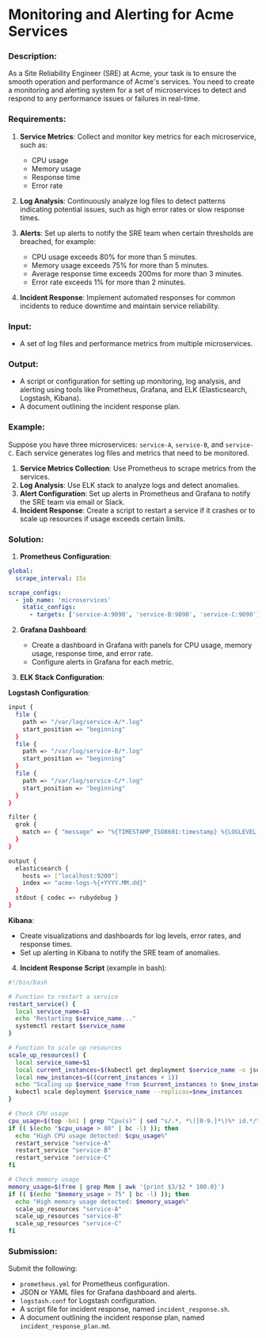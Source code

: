 # Monitoring and Alerting for Acme Services

### Description:
As a Site Reliability Engineer (SRE) at Acme, your task is to ensure the smooth operation and performance of Acme's services. You need to create a monitoring and alerting system for a set of microservices to detect and respond to any performance issues or failures in real-time.

### Requirements:
1. **Service Metrics**: Collect and monitor key metrics for each microservice, such as:
    - CPU usage
    - Memory usage
    - Response time
    - Error rate

2. **Log Analysis**: Continuously analyze log files to detect patterns indicating potential issues, such as high error rates or slow response times.

3. **Alerts**: Set up alerts to notify the SRE team when certain thresholds are breached, for example:
    - CPU usage exceeds 80% for more than 5 minutes.
    - Memory usage exceeds 75% for more than 5 minutes.
    - Average response time exceeds 200ms for more than 3 minutes.
    - Error rate exceeds 1% for more than 2 minutes.

4. **Incident Response**: Implement automated responses for common incidents to reduce downtime and maintain service reliability.

### Input:
- A set of log files and performance metrics from multiple microservices.

### Output:
- A script or configuration for setting up monitoring, log analysis, and alerting using tools like Prometheus, Grafana, and ELK (Elasticsearch, Logstash, Kibana).
- A document outlining the incident response plan.

### Example:
Suppose you have three microservices: `service-A`, `service-B`, and `service-C`. Each service generates log files and metrics that need to be monitored.

1. **Service Metrics Collection**: Use Prometheus to scrape metrics from the services.
2. **Log Analysis**: Use ELK stack to analyze logs and detect anomalies.
3. **Alert Configuration**: Set up alerts in Prometheus and Grafana to notify the SRE team via email or Slack.
4. **Incident Response**: Create a script to restart a service if it crashes or to scale up resources if usage exceeds certain limits.

### Solution:

1. **Prometheus Configuration**:

```yaml
global:
  scrape_interval: 15s

scrape_configs:
  - job_name: 'microservices'
    static_configs:
      - targets: ['service-A:9090', 'service-B:9090', 'service-C:9090']
```

2. **Grafana Dashboard**:
   - Create a dashboard in Grafana with panels for CPU usage, memory usage, response time, and error rate.
   - Configure alerts in Grafana for each metric.

3. **ELK Stack Configuration**:

**Logstash Configuration**:
```sh
input {
  file {
    path => "/var/log/service-A/*.log"
    start_position => "beginning"
  }
  file {
    path => "/var/log/service-B/*.log"
    start_position => "beginning"
  }
  file {
    path => "/var/log/service-C/*.log"
    start_position => "beginning"
  }
}

filter {
  grok {
    match => { "message" => "%{TIMESTAMP_ISO8601:timestamp} %{LOGLEVEL:loglevel} %{GREEDYDATA:message}" }
  }
}

output {
  elasticsearch {
    hosts => ["localhost:9200"]
    index => "acme-logs-%{+YYYY.MM.dd}"
  }
  stdout { codec => rubydebug }
}
```

**Kibana**:
   - Create visualizations and dashboards for log levels, error rates, and response times.
   - Set up alerting in Kibana to notify the SRE team of anomalies.

4. **Incident Response Script** (example in bash):

```bash
#!/bin/bash

# Function to restart a service
restart_service() {
  local service_name=$1
  echo "Restarting $service_name..."
  systemctl restart $service_name
}

# Function to scale up resources
scale_up_resources() {
  local service_name=$1
  local current_instances=$(kubectl get deployment $service_name -o jsonpath='{.spec.replicas}')
  local new_instances=$((current_instances + 1))
  echo "Scaling up $service_name from $current_instances to $new_instances instances..."
  kubectl scale deployment $service_name --replicas=$new_instances
}

# Check CPU usage
cpu_usage=$(top -bn1 | grep "Cpu(s)" | sed "s/.*, *\([0-9.]*\)%* id.*/\1/" | awk '{print 100 - $1}')
if (( $(echo "$cpu_usage > 80" | bc -l) )); then
  echo "High CPU usage detected: $cpu_usage%"
  restart_service "service-A"
  restart_service "service-B"
  restart_service "service-C"
fi

# Check memory usage
memory_usage=$(free | grep Mem | awk '{print $3/$2 * 100.0}')
if (( $(echo "$memory_usage > 75" | bc -l) )); then
  echo "High memory usage detected: $memory_usage%"
  scale_up_resources "service-A"
  scale_up_resources "service-B"
  scale_up_resources "service-C"
fi
```

### Submission:
Submit the following:
- `prometheus.yml` for Prometheus configuration.
- JSON or YAML files for Grafana dashboard and alerts.
- `logstash.conf` for Logstash configuration.
- A script file for incident response, named `incident_response.sh`.
- A document outlining the incident response plan, named `incident_response_plan.md`.
